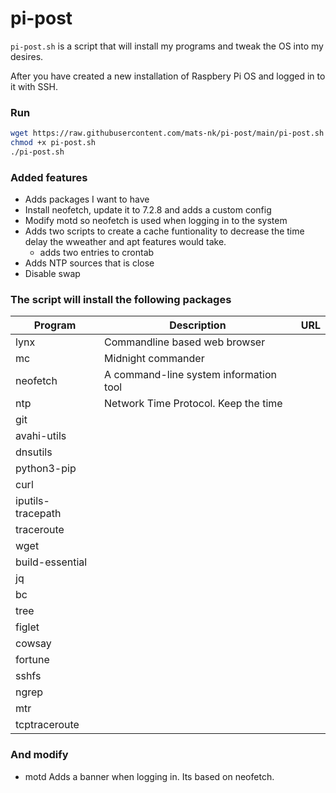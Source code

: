 # pi-post

`pi-post.sh` is a script that will install my programs and tweak the OS into my desires.

After you have created a new installation of Raspbery Pi OS and logged in to it with SSH.

### Run
```bash
wget https://raw.githubusercontent.com/mats-nk/pi-post/main/pi-post.sh
chmod +x pi-post.sh
./pi-post.sh
```

### Added features
- Adds packages I want to have
- Install neofetch, update it to 7.2.8 and adds a custom config
- Modify motd so neofetch is used when logging in to the system
- Adds two scripts to create a cache funtionality to decrease the time delay the wweather and apt features would take.
  - adds two entries to crontab
- Adds NTP sources that is close
- Disable swap


### The script will install the following packages
| Program           | Description                            | URL |
| ---               | ---                                    | --- |
| lynx              | Commandline based web browser          |     |
| mc                | Midnight commander                     |     |
| neofetch          | A command-line system information tool |     |
| ntp               | Network Time Protocol. Keep the time   |     |
| git               |                                        |     |
| avahi-utils       |                                        |     |
| dnsutils          |                                        |     |
| python3-pip       |                                        |     |
| curl              |                                        |     |
| iputils-tracepath |                                        |     |
| traceroute        |                                        |     |
| wget              |                                        |     |
| build-essential   |                                        |     |
| jq                |                                        |     |
| bc                |                                        |     |
| tree              |                                        |     |
| figlet            |                                        |     |
| cowsay            |                                        |     |
| fortune           |                                        |     |
| sshfs             |                                        |     |
| ngrep             |                                        |     |
| mtr               |                                        |     |
| tcptraceroute     |                                        |     |

### And modify 
- motd 
Adds a banner when logging in. Its based on neofetch.

